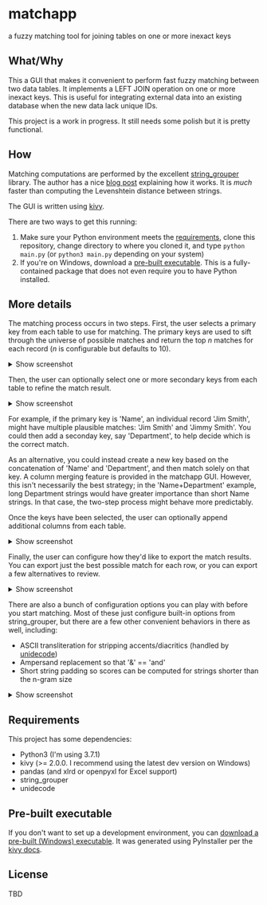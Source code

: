 # matchapp
a fuzzy matching tool for joining tables on one or more inexact keys

## What/Why
This a GUI that makes it convenient to perform fast fuzzy matching between two data tables. It implements a LEFT JOIN operation on one or more inexact keys. This is useful for integrating external data into an existing database when the new data lack unique IDs.

This project is a work in progress. It still needs some polish but it is pretty functional.

## How
Matching computations are performed by the excellent [string_grouper](https://github.com/Bergvca/string_grouper) library. The author has a nice [blog post](https://bergvca.github.io/2017/10/14/super-fast-string-matching.html) explaining how it works. It is *much* faster than computing the Levenshtein distance between strings.

The GUI is written using [kivy](https://kivy.org).

There are two ways to get this running:
1. Make sure your Python environment meets the [requirements](https://github.com/probablyfine/matchapp#requirements), clone this repository, change directory to where you cloned it, and type `python main.py` (or `python3 main.py` depending on your system)
2. If you're on Windows, download a [pre-built executable](https://github.com/probablyfine/matchapp#pre-built-executable). This is a fully-contained package that does not even require you to have Python installed.

## More details
The matching process occurs in two steps. First, the user selects a primary key from each table to use for matching. The primary keys are used to sift through the universe of possible matches and return the top *n* matches for each record (*n* is configurable but defaults to 10). 
<details>
<summary>Show screenshot</summary>
<br>
<img width="50%" src="https://github.com/probablyfine/matchapp/raw/main/screenshots/2%20narrowby.png">
</details>

Then, the user can optionally select one or more secondary keys from each table to refine the match result.
<details>
<summary>Show screenshot</summary>
<br>
<img width="50%" src="https://github.com/probablyfine/matchapp/raw/main/screenshots/3%20alsocompare.png">
</details>

For example, if the primary key is 'Name', an individual record 'Jim Smith', might have multiple plausible matches: 'Jim Smith' and 'Jimmy Smith'. You could then add a seconday key, say 'Department', to help decide which is the correct match.

As an alternative, you could instead create a new key based on the concatenation of 'Name' and 'Department', and then match solely on that key. A column merging feature is provided in the matchapp GUI. However, this isn't necessarily the best strategy; in the 'Name+Department' example, long Department strings would have greater importance than short Name strings. In that case, the two-step process might behave more predictably.

Once the keys have been selected, the user can optionally append additional columns from each table.
<details>
<summary>Show screenshot</summary>
<br>
<img width="50%" src="https://github.com/probablyfine/matchapp/raw/main/screenshots/4%20append.png">
</details>

Finally, the user can configure how they'd like to export the match results. You can export just the best possible match for each row, or you can export a few alternatives to review.
<details>
<summary>Show screenshot</summary>
<br>
<img width="50%" src="https://github.com/probablyfine/matchapp/raw/main/screenshots/5%20export.png">
</details>

There are also a bunch of configuration options you can play with before you start matching. Most of these just configure built-in options from string_grouper, but there are a few other convenient behaviors in there as well, including:
- ASCII transliteration for stripping accents/diacritics (handled by [unidecode](https://pypi.org/project/Unidecode/))
- Ampersand replacement so that '&' == 'and'
- Short string padding so scores can be computed for strings shorter than the n-gram size

<details>
<summary>Show screenshot</summary>
<br>
<img width="50%" src="https://github.com/probablyfine/matchapp/raw/main/screenshots/0%20config.png">
</details>

## Requirements
This project has some dependencies:
- Python3 (I'm using 3.7.1)
- kivy (>= 2.0.0. I recommend using the latest dev version on Windows)
- pandas (and xlrd or openpyxl for Excel support)
- string_grouper
- unidecode

## Pre-built executable
If you don't want to set up a development environment, you can [download a pre-built (Windows) executable](https://www.dropbox.com/s/2thpc3lgidl7l6z/matchapp.zip?dl=1). It was generated using PyInstaller per the [kivy docs](https://kivy.org/doc/stable/guide/packaging-windows.html).

## License
TBD
